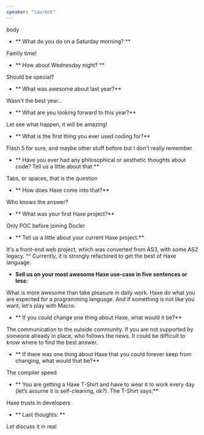 ```yaml
---
speaker: "laurent"
---
```


body

* ** What do you do on a Saturday morning? **

Family time!

* ** How about Wednesday night? **

Should be special?

* ** What was awesome about last year?**

Wasn't the best year...

* ** What are you looking forward to this year?**

Let see what happen, it will be amazing! 

* ** What is the first thing you ever used coding for?**

Flash 5 for sure, and maybe other stuff before but I don't really remember

* ** Have you ever had any philosophical or aesthetic thoughts about code? Tell us a little about that:**

Tabs, or spaces, that is the question

* ** How does Haxe come into that?**

Who knows the answer? 

* ** What was your first Haxe project?**

Only POC before joining Docler

* ** Tell us a little about your current Haxe project:**

It's a front-end web project, which was converted from AS3, with some AS2 legacy. ^^ Currently, it is strongly refactored to get the best of Haxe language. 

* **Sell us on your most awesome Haxe use-case in five sentences or less:**

What is more awesome than take pleasure in daily work. Haxe do what you are expected for a programming language. And if something is not like you want, let's play with Macro.  

* ** If you could change one thing about Haxe, what would it be?**

The communication to the outside community. If you are not supported by someone already in place, who follows the news. It could be difficult to know where to find the best answer. 

* ** If there was one thing about Haxe that you could forever keep from changing, what would that be?**

The compiler speed 

* ** You are getting a Haxe T-Shirt and have to wear it to work every day (let’s assume it is self-cleaning, ok?). The T-Shirt says:**

Haxe trusts in developers

* ** Last thoughts: **

Let discuss it in real
